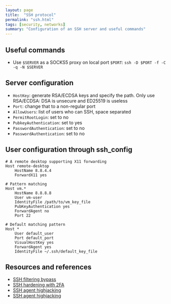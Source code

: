 ```yaml
---
layout: page
title:  "SSH protocol"
permalink: "ssh.html"
tags: [security, networks]
summary: "Configuration of an SSH server and useful commands"
---
```



## Useful commands
* Use `$SERVER` as a SOCKS5 proxy on local port `$PORT`: `ssh -D $PORT -f -C -q -N $SERVER`

## Server configuration
* `HostKey`: generate RSA/ECDSA keys and specify the path. Only use RSA/ECDSA: DSA is unsecure and ED25519 is useless
* `Port`: change that to a non-regular port
* `AllowUsers`: list of users who can SSH, space separated
* `PermitRootLogin`: set to no
* `PubkeyAuthentication`: set to yes
* `PasswordAuthentication`: set to no
* `PasswordAuthentication`: set to no

## User configuration through ssh_config
```
# A remote desktop supporting X11 forwarding
Host remote-desktop     
    HostName 8.8.4.4
    ForwardX11 yes

# Pattern matching
Host vm.*
    HostName 8.8.8.8
    User vm-user
    IdentityFile /path/to/vm_key_file
    PubKeyAuthentication yes
    ForwardAgent no
    Port 22

# Default matching pattern
Host *                  
    User default_user
    Port default_port
    VisualHostKey yes
    ForwardAgent yes
    IdentityFile ~/.ssh/default_key_file

```

## Resources and references
* [SSH filtering bypass](https://www.verot.net/socks.htm?lang=en-GB)
* [SSH hardening with 2FA](https://gist.github.com/lizthegrey/9c21673f33186a9cc775464afbdce820)
* [SSH agent highjacking](https://xorl.wordpress.com/2018/02/04/ssh-hijacking-for-lateral-movement/)
* [SSH agent highjacking](https://www.clockwork.com/news/2012/09/28/602/ssh_agent_hijacking/)
